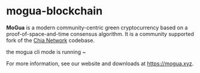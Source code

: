 # mogua-blockchain

**MoGua** is a modern community-centric green cryptocurrency based on a proof-of-space-and-time consensus algorithm. It is a community supported fork of the [Chia Network](https://github.com/Chia-Network/chia-blockchain) codebase.

the mogua cli mode is running ~

For more information, see our website and downloads at https://mogua.xyz.
